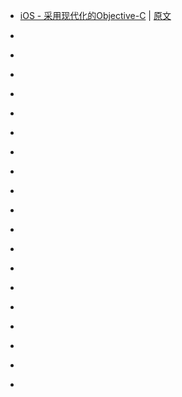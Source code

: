 
-	[iOS - 采用现代化的Objective-C](http://www.jianshu.com/p/934d72dab616) | [原文](https://developer.apple.com/library/ios/releasenotes/ObjectiveC/ModernizationObjC/AdoptingModernObjective-C/AdoptingModernObjective-C.html)

-	[]()
-	[]()
-	[]()
-	[]()
-	[]()
-	[]()
-	[]()
-	[]()
-	[]()
-	[]()
-	[]()
-	[]()
-	[]()
-	[]()
-	[]()
-	[]()
-	[]()
-	[]()
-	[]()
